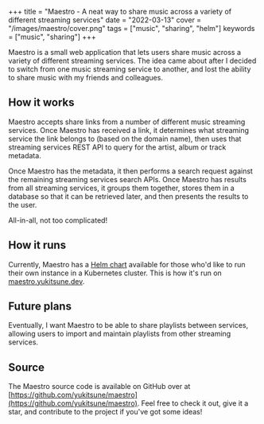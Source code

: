 +++
title = "Maestro - A neat way to share music across a variety of different streaming services"
date = "2022-03-13"
cover = "/images/maestro/cover.png"
tags = ["music", "sharing", "helm"]
keywords = ["music", "sharing"]
+++

Maestro is a small web application that lets users share music across a variety of different streaming services.
The idea came about after I decided to switch from one music streaming service to another, and lost the ability to share music with my friends and colleagues.

## How it works

Maestro accepts share links from a number of different music streaming services.
Once Maestro has received a link, it determines what streaming service the link belongs to (based on the domain name), then uses that streaming services REST API to query for the artist, album or track metadata.

Once Maestro has the metadata, it then performs a search request against the remaining streaming services search APIs.
Once Maestro has results from all streaming services, it groups them together, stores them in a database so that it can be retrieved later, and then presents the results to the user.

All-in-all, not too complicated!

## How it runs

Currently, Maestro has a [Helm chart](https://github.com/YuKitsune/Maestro/blob/main/deployments/helm/maestro/README.md) available for those who'd like to run their own instance in a Kubernetes cluster. This is how it's run on [maestro.yukitsune.dev](https://maestro.yukitsune.dev).

## Future plans

Eventually, I want Maestro to be able to share playlists between services, allowing users to import and maintain playlists from other streaming services.

## Source

The Maestro source code is available on GitHub over at [https://github.com/yukitsune/maestro](https://github.com/yukitsune/maestro). Feel free to check it out, give it a star, and contribute to the project if you've got some ideas!
